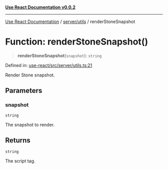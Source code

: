 [**Use React Documentation v0.0.2**](../../../README.md)

***

[Use React Documentation](../../../modules.md) / [server/utils](../README.md) / renderStoneSnapshot

# Function: renderStoneSnapshot()

> **renderStoneSnapshot**(`snapshot`): `string`

Defined in: [use-react/src/server/utils.ts:21](https://github.com/stonemjs/use-react/blob/35b6e6a63b128df8b7d2db68dda3eb3286adfc69/src/server/utils.ts#L21)

Render Stone snapshot.

## Parameters

### snapshot

`string`

The snapshot to render.

## Returns

`string`

The script tag.
